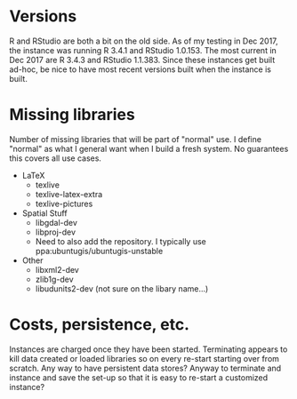 # Versions
R and RStudio are both a bit on the old side.  As of my testing in Dec 2017, the instance was running R 3.4.1 and RStudio 1.0.153.  The most current in Dec 2017 are R 3.4.3 and RStudio 1.1.383.  Since these instances get built ad-hoc, be nice to have most recent versions built when the instance is built.

# Missing libraries
Number of missing libraries that will be part of "normal" use.  I define "normal" as what I general want when I build a fresh system.  No guarantees this covers all use cases.

- LaTeX
    - texlive 
    - texlive-latex-extra 
    - texlive-pictures
- Spatial Stuff
    - libgdal-dev 
    - libproj-dev
    - Need to also add the repository.  I typically use ppa:ubuntugis/ubuntugis-unstable
- Other
    - libxml2-dev
    - zlib1g-dev
    - libudunits2-dev (not sure on the libary name...)
    
# Costs, persistence, etc.

Instances are charged once they have been started.  Terminating appears to kill data created or loaded libraries so on every re-start starting over from scratch.  Any way to have persistent data stores?  Anyway to terminate and instance and save the set-up so that it is easy to re-start a customized instance?



